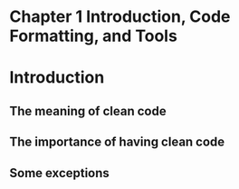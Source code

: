 # Chapter 1 Introduction, Code Formatting, and Tools

<!--
1. perils of failing: Potencial dangers, negative consequences that may arise
-->

# Introduction

## The meaning of clean code
## The importance of having clean code
## Some exceptions

<!--
# Chapter 1 Introduction, Code Formatting, and Tools
## Introduction
-->